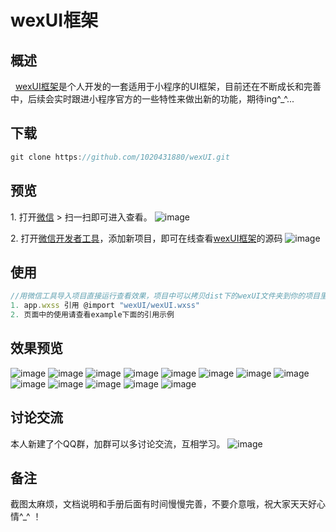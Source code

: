 # wexUI框架

## 概述
&nbsp;&nbsp;[wexUI框架](https://github.com/1020431880/wexUI.git)是个人开发的一套适用于小程序的UI框架，目前还在不断成长和完善中，后续会实时跟进小程序官方的一些特性来做出新的功能，期待ing^_^...

## 下载
```js
git clone https://github.com/1020431880/wexUI.git
```

## 预览
1.&nbsp;打开[微信](https://weixin.qq.com/) > 扫一扫即可进入查看。
![image](http://i2.bvimg.com/638261/757a20b8cd8ca493t.jpg)

2.&nbsp;打开[微信开发者工具](https://mp.weixin.qq.com/debug/wxadoc/dev/devtools/download.html)，添加新项目，即可在线查看[wexUI框架](https://github.com/1020431880/wexUI.git)的源码
![image](http://i4.bvimg.com/638261/ab9ea3b204593103.jpg)


## 使用
``` js
//用微信工具导入项目直接运行查看效果，项目中可以拷贝dist下的wexUI文件夹到你的项目里
1. app.wxss 引用 @import "wexUI/wexUI.wxss"
2. 页面中的使用请查看example下面的引用示例
```

## 效果预览
![image](http://i4.bvimg.com/638261/8fd69acde7bf89b7.jpg)
![image](http://i4.bvimg.com/638261/e0b9f1abf6b419d3.jpg)
![image](http://i4.bvimg.com/638261/547d866b8c0cf055.jpg)
![image](http://i4.bvimg.com/638261/0fe87648ee72e404.jpg)
![image](http://i4.bvimg.com/638261/eeb1bbf95557ce88.jpg)
![image](http://i4.bvimg.com/638261/86d2f8e02d0fea49.jpg)
![image](http://i4.bvimg.com/638261/d82dbd8b1ede839d.jpg)
![image](http://i4.bvimg.com/638261/05b3b9dce8a2cd8a.jpg)
![image](http://i4.bvimg.com/638261/05b3b9dce8a2cd8a.jpg)
![image](http://i4.bvimg.com/638261/f3e56365e7e3d2fd.jpg)
![image](http://i4.bvimg.com/638261/118b65d5345f9018.jpg)
![image](http://i4.bvimg.com/638261/12ccb1e43d622c1e.jpg)
![image](http://i4.bvimg.com/638261/bf95681d040f5d79.jpg)


## 讨论交流
本人新建了个QQ群，加群可以多讨论交流，互相学习。
![image](http://i2.bvimg.com/638261/d7973da7f4e04f75t.jpg)

## 备注
截图太麻烦，文档说明和手册后面有时间慢慢完善，不要介意哦，祝大家天天好心情^_^ ！


